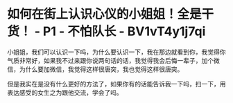 # 如何在街上认识心仪的小姐姐！全是干货！ - P1 - 不怕队长 - BV1vT4y1j7qi

小姐姐，我们可以认识一下吗，为什么要认识一下，我在那边就看到你，我觉得你气质非常好，如果我不过来跟你说两句话的话，我觉得我会后悔一辈子，加个微信，为什么要加微信，我觉得这样很唐突，我也觉得这样很唐突。

但是我实在是没有什么更好的方法了，如果你有的话能告诉我一下吗，扫一下，用表达感受的女生之为跟他交流，学会了吗。